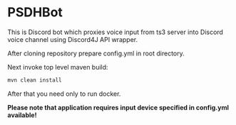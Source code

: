 # PSDHBot
This is Discord bot which proxies voice input from ts3 server into Discord voice channel using Discord4J API wrapper.

After cloning repository prepare config.yml in root directory. 

Next invoke top level maven build:
```java
mvn clean install
```

After that you need only to run docker.

**Please note that application requires input device specified in
config.yml available!** 